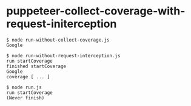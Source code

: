# puppeteer-collect-coverage-with-request-initerception

```console
$ node run-without-collect-coverage.js
Google

$ node run-without-request-interception.js
run startCoverage
finished startCoverage
Google
coverage [ ... ]

$ node run.js
run startCoverage
(Never finish)
```
